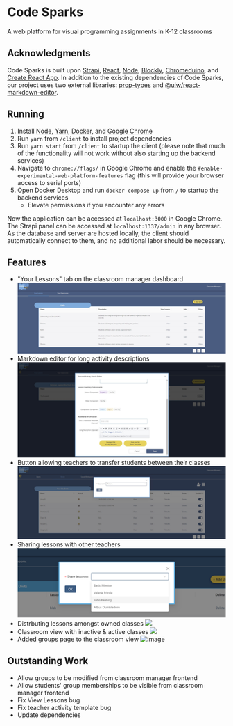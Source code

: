 # Code Sparks

A web platform for visual programming assignments in K-12 classrooms

## Acknowledgments

Code Sparks is built upon [Strapi](https://docs-v3.strapi.io/developer-docs/latest/getting-started/introduction.html), [React](https://reactjs.org/), [Node](https://nodejs.org/en/), [Blockly](https://developers.google.com/blockly), [Chromeduino](https://github.com/spaceneedle/Chromeduino), and [Create React App](https://create-react-app.dev/docs/getting-started/). In addition to the existing dependencies of Code Sparks, our project uses two external libraries: [prop-types](https://www.npmjs.com/package/prop-types) and [@uiw/react-markdown-editor](https://www.npmjs.com/package/@uiw/react-markdown-editor).

## Running

1. Install [Node](https://nodejs.org/en/), [Yarn](https://classic.yarnpkg.com/en/docs/install#windows-stable), [Docker](https://docs.docker.com/get-docker/), and [Google Chrome](https://www.google.com/chrome/)
2. Run `yarn` from `/client` to install project dependencies
3. Run `yarn start` from `/client` to startup the client (please note that much of the functionality will not work without also starting up the backend services)
4. Navigate to `chrome://flags/` in Google Chrome and enable the `#enable-experimental-web-platform-features` flag (this will provide your browser access to serial ports)
5. Open Docker Desktop and run `docker compose up` from `/` to startup the backend services
    * Elevate permissions if you encounter any errors

Now the application can be accessed at `localhost:3000` in Google Chrome. The Strapi panel can be accessed at `localhost:1337/admin` in any browser. As the database and server are hosted locally, the client should automatically connect to them, and no additional labor should be necessary.

## Features

* "Your Lessons" tab on the classroom manager dashboard
  ![](https://raw.githubusercontent.com/CEN3031-Team-9D/diamond-code-sparks/develop/images/your_lessons.jpg)
* Markdown editor for long activity descriptions
  ![](https://raw.githubusercontent.com/CEN3031-Team-9D/diamond-code-sparks/develop/images/long_description.jpg)
* Button allowing teachers to transfer students between their classes
  ![](https://raw.githubusercontent.com/CEN3031-Team-9D/diamond-code-sparks/develop/images/transfer.jpg)
* Sharing lessons with other teachers
  ![](https://raw.githubusercontent.com/CEN3031-Team-9D/diamond-code-sparks/develop/images/teacher.PNG)
* Distrbuting lessons amongst owned classes
  ![](https://github.com/CEN3031-Team-9D/diamond-code-sparks/assets/40278799/123ec756-d810-4283-84f6-50000cc44b39)
* Classroom view with inactive & active classes
  ![](https://github.com/CEN3031-Team-9D/diamond-code-sparks/assets/40278799/f18322e9-a842-47cf-ab31-d3c09c67d149)
* Added groups page to the classroom view
  ![image](https://github.com/CEN3031-Team-9D/diamond-code-sparks/assets/87380231/532b056f-50ee-4235-a888-49bb288440de)


  
## Outstanding Work
* Allow groups to be modified from classroom manager frontend
* Allow students' group memberships to be visible from classroom manager frontend
* Fix View Lessons bug
* Fix teacher activity template bug
* Update dependencies

